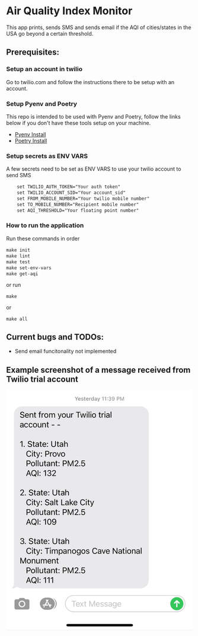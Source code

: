 # Air Quality Index Monitor

This app prints, sends SMS and sends email if the AQI of cities/states in the USA go beyond a certain 
threshold.

## Prerequisites:

### Setup an account in twilio
Go to twilio.com and follow the instructions there to be setup with an account.

### Setup Pyenv and Poetry
This repo is intended to be used with Pyenv and Poetry, follow the links below if you don't have these tools setup on your machine.

* [Pyenv Install](https://github.com/pyenv/pyenv#installation)
* [Poetry Install]()

### Setup secrets as ENV VARS

A few secrets need to be set as ENV VARS to use your twilio account to send SMS
```shell
    set TWILIO_AUTH_TOKEN="Your auth token"
    set TWILIO_ACCOUNT_SID="Your account_sid"
    set FROM_MOBILE_NUMBER="Your twilio mobile number"
    set TO_MOBILE_NUMBER="Recipient mobile number"
    set AQI_THRESHOLD="Your floating point number"
``` 

### How to run the application

Run these commands in order

```shell
make init
make lint
make test
make set-env-vars
make get-aqi
```
or run 

```shell
make
```

or

```shell
make all
```
## Current bugs and TODOs:

- Send email funcitonality not implemented

## Example screenshot of a message received from Twilio trial account

![Twilio_Example_SMS](example/twilio_trail_sms.jpeg)

